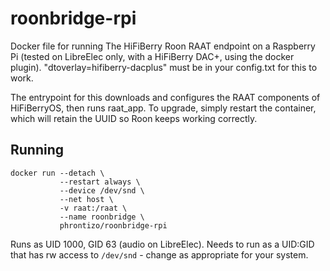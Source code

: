 # roonbridge-rpi
Docker file for running The HiFiBerry Roon RAAT endpoint on a Raspberry Pi (tested on LibreElec only, with a HiFiBerry DAC+, using the docker plugin). "dtoverlay=hifiberry-dacplus" must be in your config.txt for this to work.

The entrypoint for this downloads and configures the RAAT components of HiFiBerryOS, then runs raat_app. To upgrade, simply restart the container, which will retain the UUID so Roon keeps working correctly.

## Running
```
docker run --detach \
           --restart always \
           --device /dev/snd \
           --net host \
           -v raat:/raat \
           --name roonbridge \
           phrontizo/roonbridge-rpi
```
Runs as UID 1000, GID 63 (audio on LibreElec). Needs to run as a UID:GID that has rw access to `/dev/snd` - change as appropriate for your system.

